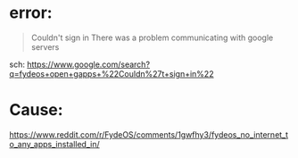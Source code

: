 # error:
>Couldn't sign in
>There was a problem communicating with google servers

sch: https://www.google.com/search?q=fydeos+open+gapps+%22Couldn%27t+sign+in%22

# Cause:
https://www.reddit.com/r/FydeOS/comments/1gwfhy3/fydeos_no_internet_to_any_apps_installed_in/

